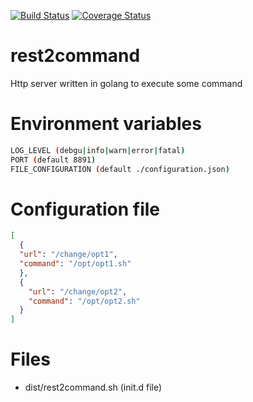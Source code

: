 [![Build Status](https://travis-ci.org/ssalvatori/rest2command.svg?branch=master)](https://travis-ci.org/ssalvatori/rest2command)
[![Coverage Status](https://coveralls.io/repos/github/ssalvatori/rest2command/badge.svg?branch=master)](https://coveralls.io/github/ssalvatori/rest2command?branch=master)

# rest2command
Http server written in golang to execute some command

# Environment variables

```bash
LOG_LEVEL (debgu|info|warn|error|fatal)
PORT (default 8891)
FILE_CONFIGURATION (default ./configuration.json)
```

# Configuration file
```json
[
  {
  "url": "/change/opt1",
  "command": "/opt/opt1.sh"
  },
  {
    "url": "/change/opt2",
    "command": "/opt/opt2.sh"
  }
]
```

# Files
* dist/rest2command.sh (init.d file)